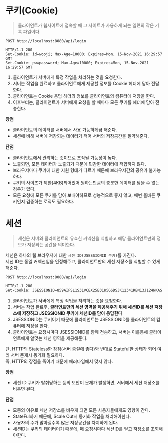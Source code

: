 # 쿠키(Cookie)   
> 클라이언트가 웹사이트에 접속할 때 그 사이트가 사용하게 되는 일련의 작은 기록 파일이다.  

```
POST http://localhost:8080/api/login

HTTP/1.1 200 
Set-Cookie: id=wooji; Max-Age=10000; Expires=Mon, 15-Nov-2021 16:29:57 GMT
Set-Cookie: pw=password; Max-Age=10000; Expires=Mon, 15-Nov-2021 16:29:57 GMT
```

1. 클라이언트가 서버에게 특정 작업을 처리하는 것을 요청한다.       
2. 서버는 작업을 완료하고 클라이언트에게 제공할 정보를 Cookie 헤더에 담아 전달한다.         
3. 클라이언트는 Cookie 응답 헤더의 정보를 클라이언트의 컴퓨터에 저장을 한다.     
4. 이후부터는, 클라이언트가 서버에게 요청을 할 때마다 모든 쿠키를 헤더에 담아 전송한다.       

**장점**  
* 클라이언트의 데이터를 서버에서 사용 가능하게끔 해준다.        
* 세션에 비해 서버에 저장되는 데이터가 적어 서버의 저장공간을 절약해준다.    
    
**단점**      
* 클라이언트에서 관리하는 것이므로 조작될 가능성이 높다.      
* 노출되면, 모든 데이터가 노출되기 때문에 민감한 데이터에 적합하지 않다.      
* 브라우저마다 쿠키에 대한 지원 형태가 다르기 때문에 브라우저간의 공유가 불가능하다.    
* 쿠키의 사이즈가 제한(4KB)되어있어 원하는만큼의 충분한 데이터를 담을 수 없는 경우가 있다.  
* 모든 요청에 모든 쿠키를 담아 보내야하므로 성능적으로 좋지 않고, 매번 올바른 쿠키인지 검증하는 로직도 필요하다.  

# 세션   
> 세션은 서버와 클라이언트의 유효한 커넥션을 식별하고 해당 클라이언트만의 정보가 저장되는 공간을 의미한다.       
    
세션은 하나의 웹 브라우저에 대한 `세션 ID(JSESSIONID 쿠키)`를 가진다.        
세션 ID는 동일 커넥션임을 인정해주고, 클라이언트만의 세션 저장소를 식별할 수 있게 해준다.           

```
POST http://localhost:8080/api/login

HTTP/1.1 200 
Set-Cookie: JSESSIONID=859AIFSL1S31VCBX25B31K5GSDSJK12341RBN13J124NKAS 
```
 
1. 클라이언트가 서버에게 특정 작업을 처리하는 것을 요청한다.                
2. 서버는 작업 완료후, **클라언트만의 세션 영역을 제공해주기 위해 세션ID를 세션 저장소에 저장하고 JSESSIONID 쿠키에 세션ID를 담아 응답한다**                  
3. JSESSIONID는 쿠키이기 때문에 클라이언트는 JSESSIONID를 클라이언트의 컴퓨터에 저장을 한다.              
4. 클라이언트는 요청시마다 JSESSIONID를 함께 전송하고, 서버는 이를통해 클라이언트에게 알맞는 세션 영역을 제공해준다.     
    
단, HTTP의 Stateless한 장점(서버 증설에 좋다)와 반대로 Stateful한 상태가 되어 여러 서버 존재시 동기화 필요하다.     
즉, HTTP의 장점을 죽이기 때문에 패러다임에서 맞지 않다.    
 
**장점**    
* 세션 ID 쿠키가 탈취당하는 등의 보안이 문제가 발생하면, 서버에서 세션 저장소를 비우면 된다.   
       
**단점**   
* 모종의 이유로 세선 저장소를 비우게 되면 모든 사용자들에게도 영향이 간다.        
* StateFul하기 때문에, Scale Out시 동기화 작업을 처리해아한다.        
* 사용자의 수가 많아질수록 많은 저장공간을 차지하게 된다.       
* 세션ID는 쿠키의 데이터이기 때문에, 매 요청시마다 세션ID를 얻고 저장소를 조회해야한다.     
